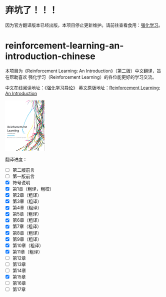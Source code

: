 # 弃坑了！！！

因为官方翻译版本已经出版，本项目停止更新维护。请前往查看食用：[强化学习](https://book.douban.com/subject/34809689/)。

# reinforcement-learning-an-introduction-chinese

本项目为《Reinforcement Learning: An Introduction》（第二版）中文翻译，旨在帮助喜欢
强化学习（Reinforcement Learning）的各位能更好的学习交流。

中文在线阅读地址：《[强化学习导论](https://rl.qiwihui.com)》
英文原版地址：[Reinforcement Learning: An Introduction](http://incompleteideas.net/book/the-book-2nd.html)

![cover](./smallbookcover.gif)

翻译进度：

- [ ] 第二版前言
- [ ] 第一版前言
- [x] 符号说明
- [x] 第1章（粗译，粗校）
- [x] 第2章（粗译）
- [x] 第3章（粗译）
- [x] 第4章（粗译）
- [x] 第5章（粗译）
- [x] 第6章（粗译）
- [x] 第7章（粗译）
- [x] 第8章（粗译）
- [x] 第9章（粗译）
- [x] 第10章（粗译）
- [x] 第11章（粗译）
- [ ] 第12章
- [ ] 第13章
- [ ] 第14章
- [x] 第15章
- [ ] 第16章
- [ ] 第17章
